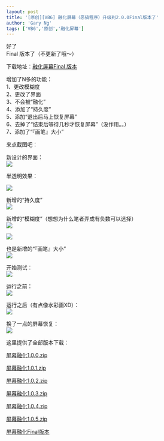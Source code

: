 ```yaml
---
layout: post
title: '[原创][VB6] 融化屏幕（恶搞程序）升级到2.0.0Final版本了'
author: 'Gary Ng'
tags: ['VB6','原创','融化屏幕']
---
```


好了  
 Final 版本了（不更新了哦～）  
  
 下载地址：[融化屏幕Final
版本](http://dl.dropbox.com/u/43619472/%E6%89%B9%E5%A4%84%E7%90%86/VB6/%E5%B1%8F%E5%B9%95%E8%9E%8D%E5%8C%96/%E5%B1%8F%E5%B9%95%E8%9E%8D%E5%8C%96.zip)  
  
 增加了N多的功能：  
 1、更改模糊度  
 2、更改了界面  
 3、不会被“融化”  
 4、添加了“持久度”  
 5、添加“退出后马上恢复屏幕”  
 6、去掉了“结束后等待几秒才恢复屏幕”（没作用。。）  
 7、添加了“『画笔』大小”  
  
<!-- More -->
  
 来点截图吧：  
  
新设计的界面：  
[![](http://2.bp.blogspot.com/-FSc-4TTooYk/TsIelsQDtqI/AAAAAAAAAv4/67WsCDiYPGA/s1600/2011-11-14+16-10-52.jpg)](http://2.bp.blogspot.com/-FSc-4TTooYk/TsIelsQDtqI/AAAAAAAAAv4/67WsCDiYPGA/s1600/2011-11-14+16-10-52.jpg)
  
 半透明效果：  
  
[![](http://1.bp.blogspot.com/-BiW_AYncwpk/TsIevxQr7dI/AAAAAAAAAwE/1RjCO4EXMrU/s640/2011-11-15+16-01-55.jpg)](http://1.bp.blogspot.com/-BiW_AYncwpk/TsIevxQr7dI/AAAAAAAAAwE/1RjCO4EXMrU/s1600/2011-11-15+16-01-55.jpg)
  
 新增的“持久度”  
[![](http://4.bp.blogspot.com/-7cZFA2XDWhg/TsIewb8T-4I/AAAAAAAAAwQ/3fk4kPStU9s/s640/2011-11-15+16-02-13.jpg)](http://4.bp.blogspot.com/-7cZFA2XDWhg/TsIewb8T-4I/AAAAAAAAAwQ/3fk4kPStU9s/s1600/2011-11-15+16-02-13.jpg)
  
 新增的“模糊度”（想想为什么笔者弄成有负数可以选择）  
[![](http://2.bp.blogspot.com/-OMYOLvlfShg/TsIex3TTeVI/AAAAAAAAAwU/VWvlpWDU5dE/s640/2011-11-15+16-02-45.jpg)](http://2.bp.blogspot.com/-OMYOLvlfShg/TsIex3TTeVI/AAAAAAAAAwU/VWvlpWDU5dE/s1600/2011-11-15+16-02-45.jpg)
  
[![](http://3.bp.blogspot.com/-9_JednUwazo/TsIeyuZ6SOI/AAAAAAAAAwg/amw6Bn1R0Lc/s640/2011-11-15+16-03-00.jpg)](http://3.bp.blogspot.com/-9_JednUwazo/TsIeyuZ6SOI/AAAAAAAAAwg/amw6Bn1R0Lc/s1600/2011-11-15+16-03-00.jpg)
  
 也是新增的“『画笔』大小”  
[![](http://4.bp.blogspot.com/-USoQ20aAiqM/TsIez4pByqI/AAAAAAAAAwk/1Vga1evA2Ao/s640/2011-11-15+16-03-22.jpg)](http://4.bp.blogspot.com/-USoQ20aAiqM/TsIez4pByqI/AAAAAAAAAwk/1Vga1evA2Ao/s1600/2011-11-15+16-03-22.jpg)
  
  
 开始测试：  
[![](http://2.bp.blogspot.com/-xKIrpIKmL3U/TsIe0oP0DpI/AAAAAAAAAww/pdAFeqMDE7k/s640/2011-11-15+16-03-37.jpg)](http://2.bp.blogspot.com/-xKIrpIKmL3U/TsIe0oP0DpI/AAAAAAAAAww/pdAFeqMDE7k/s1600/2011-11-15+16-03-37.jpg)
  
  
 运行之前：  
[![](http://1.bp.blogspot.com/-oM4hEb7yv2s/TsIe1-kJPHI/AAAAAAAAAw4/8B5Xx_dxDLw/s640/2011-11-15+16-04-51.jpg)](http://1.bp.blogspot.com/-oM4hEb7yv2s/TsIe1-kJPHI/AAAAAAAAAw4/8B5Xx_dxDLw/s1600/2011-11-15+16-04-51.jpg)
  
  
 运行之后（有点像水彩画XD）：  
[![](http://2.bp.blogspot.com/-NLsQF0Ef1y8/TsIe4V0778I/AAAAAAAAAxI/kDoOw3w2qTM/s640/2011-11-15+16-07-16.jpg)](http://2.bp.blogspot.com/-NLsQF0Ef1y8/TsIe4V0778I/AAAAAAAAAxI/kDoOw3w2qTM/s1600/2011-11-15+16-07-16.jpg)
  
 换了一点的屏幕恢复：  
[![](http://3.bp.blogspot.com/-tXgl-dr55TY/TsIe43V-a7I/AAAAAAAAAxQ/abPLyZMJxGs/s640/2011-11-15+16-07-40.jpg)](http://3.bp.blogspot.com/-tXgl-dr55TY/TsIe43V-a7I/AAAAAAAAAxQ/abPLyZMJxGs/s1600/2011-11-15+16-07-40.jpg)
  
  
 这里提供了全部版本下载：  

[屏幕融化1.0.0.zip](http://dl.dropbox.com/u/43619472/%E6%89%B9%E5%A4%84%E7%90%86/VB6/%E5%B1%8F%E5%B9%95%E8%9E%8D%E5%8C%96/%E5%B1%8F%E5%B9%95%E8%9E%8D%E5%8C%961.0.0.zip)  

[屏幕融化1.0.1.zip](http://dl.dropbox.com/u/43619472/%E6%89%B9%E5%A4%84%E7%90%86/VB6/%E5%B1%8F%E5%B9%95%E8%9E%8D%E5%8C%96/%E5%B1%8F%E5%B9%95%E8%9E%8D%E5%8C%961.0.1.zip)  

[屏幕融化1.0.2.zip](http://dl.dropbox.com/u/43619472/%E6%89%B9%E5%A4%84%E7%90%86/VB6/%E5%B1%8F%E5%B9%95%E8%9E%8D%E5%8C%96/%E5%B1%8F%E5%B9%95%E8%9E%8D%E5%8C%961.0.2.zip)  

[屏幕融化1.0.3.zip](http://dl.dropbox.com/u/43619472/%E6%89%B9%E5%A4%84%E7%90%86/VB6/%E5%B1%8F%E5%B9%95%E8%9E%8D%E5%8C%96/%E5%B1%8F%E5%B9%95%E8%9E%8D%E5%8C%961.0.3.zip)  

[屏幕融化1.0.4.zip](http://dl.dropbox.com/u/43619472/%E6%89%B9%E5%A4%84%E7%90%86/VB6/%E5%B1%8F%E5%B9%95%E8%9E%8D%E5%8C%96/%E5%B1%8F%E5%B9%95%E8%9E%8D%E5%8C%961.0.4.zip)  

[屏幕融化1.0.5.zip](http://dl.dropbox.com/u/43619472/%E6%89%B9%E5%A4%84%E7%90%86/VB6/%E5%B1%8F%E5%B9%95%E8%9E%8D%E5%8C%96/%E5%B1%8F%E5%B9%95%E8%9E%8D%E5%8C%961.0.5.zip)  

[屏幕融化Final版本](http://dl.dropbox.com/u/43619472/%E6%89%B9%E5%A4%84%E7%90%86/VB6/%E5%B1%8F%E5%B9%95%E8%9E%8D%E5%8C%96/%E5%B1%8F%E5%B9%95%E8%9E%8D%E5%8C%96.zip)  
  

